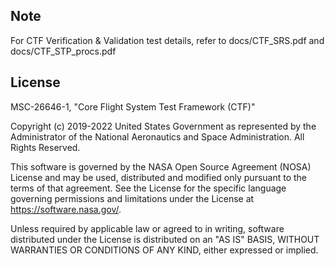 

## Note  
For CTF Verification & Validation test details, refer to docs/CTF_SRS.pdf and docs/CTF_STP_procs.pdf

## License

MSC-26646-1, "Core Flight System Test Framework (CTF)"

Copyright (c) 2019-2022 United States Government as represented by the
Administrator of the National Aeronautics and Space Administration. All Rights Reserved.

This software is governed by the NASA Open Source Agreement (NOSA) License and may be used,
distributed and modified only pursuant to the terms of that agreement.
See the License for the specific language governing permissions and limitations under the
License at https://software.nasa.gov/.

Unless required by applicable law or agreed to in writing, software distributed under the
License is distributed on an "AS IS" BASIS, WITHOUT WARRANTIES OR CONDITIONS OF ANY KIND,
either expressed or implied.


